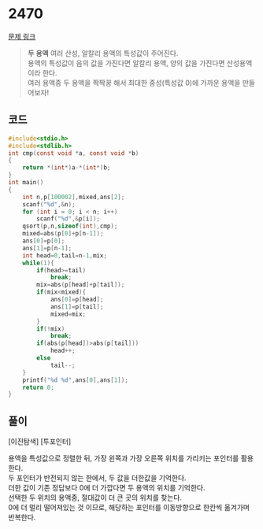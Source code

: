 # 2470

[문제 링크](https://www.acmicpc.net/problem/2470)

> __두 용액__
> 여러 산성, 알칼리 용액의 특성값이 주어진다.  
> 용액의 특성값이 음의 값을 가진다면 알칼리 용액, 양의 값을 가진다면 산성용액이라 한다.  
> 여러 용액중 두 용액을 짝짝꿍 해서 최대한 중성(특성값 0)에 가까운 용액을 만들어보자!  

## 코드

```c
#include<stdio.h>
#include<stdlib.h>
int cmp(const void *a, const void *b)
{
    return *(int*)a-*(int*)b;
}
int main()
{
    int n,p[100002],mixed,ans[2];
    scanf("%d",&n);
    for (int i = 0; i < n; i++)
        scanf("%d",&p[i]);
    qsort(p,n,sizeof(int),cmp);
    mixed=abs(p[0]+p[n-1]);
    ans[0]=p[0];
    ans[1]=p[n-1];
    int head=0,tail=n-1,mix;
    while(1){
        if(head>=tail)
            break;
        mix=abs(p[head]+p[tail]);
        if(mix<mixed){
            ans[0]=p[head];
            ans[1]=p[tail];
            mixed=mix;
        }
        if(!mix)
            break;
        if(abs(p[head])>abs(p[tail]))
            head++;
        else
            tail--;
    }
    printf("%d %d",ans[0],ans[1]);
    return 0;
}
```

## 풀이

[이진탐색] [투포인터]

용액을 특성값으로 정렬한 뒤, 가장 왼쪽과 가장 오른쪽 위치를 가리키는 포인터를 활용한다.  
두 포인터가 반전되지 않는 한에서, 두 값을 더한값을 기억한다.  
더한 값이 기존 정답보다 0에 더 가깝다면 두 용액의 위치를 기억한다.  
선택한 두 위치의 용액중, 절대값이 더 큰 곳의 위치를 찾는다.  
0에 더 멀리 떨어져있는 것 이므로, 해당하는 포인터를 이동방향으로 한칸씩 옮겨가며 반복한다.
